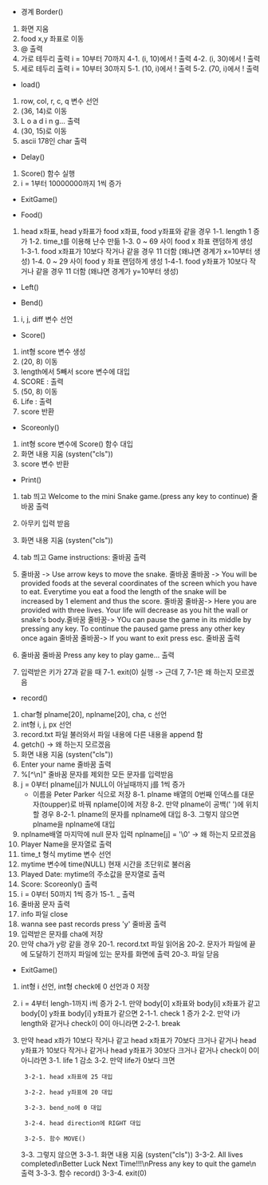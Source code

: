 - 경계 Border()

1. 화면 지움
2. food x,y 좌표로 이동
3. @ 출력
4. 가로 테두리 출력 i = 10부터 70까지
   4-1. (i, 10)에서 ! 출력
   4-2. (i, 30)에서 ! 출력
5. 세로 테두리 출력 i = 10부터 30까지
   5-1. (10, i)에서 ! 출력
   5-2. (70, i)에서 ! 출력

- load()

1. row, col, r, c, q 변수 선언
2. (36, 14)로 이동
3. L o a d i n g... 출력
4. (30, 15)로 이동
5. ascii 178인 char 출력

- Delay()

1. Score() 함수 실행
2. i = 1부터 10000000까지 1씩 증가

- ExitGame()


- Food()

1. head x좌표, head y좌표가 food x좌표, food y좌표와 같을 경우
   1-1. length 1 증가
   1-2. time_t를 이용해 난수 만듦
   1-3. 0 ~ 69 사이 food x 좌표 랜덤하게 생성
        1-3-1. food x좌표가 10보다 작거나 같을 경우 11 더함 (왜냐면 경계가 x=10부터 생성)
   1-4. 0 ~ 29 사이 food y 좌표 랜덤하게 생성
        1-4-1. food y좌표가 10보다 작거나 같을 경우 11 더함 (왜냐면 경계가 y=10부터 생성)


- Left()

- Bend()

1. i, j, diff 변수 선언



- Score()

1. int형 score 변수 생성
2. (20, 8) 이동
3. length에서 5빼서 score 변수에 대입
4. SCORE : 출력
5. (50, 8) 이동
6. Life : 출력
7. score 반환

- Scoreonly()

1. int형 score 변수에 Score() 함수 대입
2. 화면 내용 지움 (systen("cls"))
3. score 변수 반환

- Print()

1. tab 띄고 Welcome to the mini Snake game.(press any key to continue) 줄바꿈 출력
2. 아무키 입력 받음
3. 화면 내용 지움 (systen("cls"))
4. tab 띄고 Game instructions: 줄바꿈 출력
5. 줄바꿈 -> Use arrow keys to move the snake. 줄바꿈 줄바꿈 -> You will be provided foods at the several coordinates of the screen which you have to eat. Everytime you eat a food the length of the snake will be increased by 1 element and thus the score. 줄바꿈 줄바꿈-> Here you are provided with three lives. Your life will decrease as you hit the wall or snake's body.줄바꿈 줄바꿈-> YOu can pause the game in its middle by pressing any key. To continue the paused game press any other key once again 줄바꿈 줄바꿈-> If you want to exit press esc. 줄바꿈 출력

6. 줄바꿈 줄바꿈 Press any key to play game... 출력
7. 입력받은 키가 27과 같을 때
   7-1. exit(0) 실행 -> 근데 7, 7-1은 왜 하는지 모르겠음


- record()

1. char형 plname[20], nplname[20], cha, c 선언
2. int형 i, j, px 선언
3. record.txt 파일 불러와서 파일 내용에 다른 내용을 append 함
4. getch() -> 왜 하는지 모르겠음
5. 화면 내용 지움 (systen("cls"))
6. Enter your name 줄바꿈 출력
7. %[^\n]" 줄바꿈 문자를 제외한 모든 문자를 입력받음
8. j = 0부터 plname[j]가 NULL이 아닐때까지 j를 1씩 증가
   * 이름을 Peter Parker 식으로 저장
   8-1. plname 배열의 0번째 인덱스를 대문자(toupper)로 바꿔 nplame[0]에 저장
   8-2. 만약 plname이 공백(' ')에 위치할 경우
        8-2-1. plname의 문자를 nplname에 대입
   8-3. 그렇지 않으면 plname을 nplname에 대입
9. nplname배열 마지막에 null 문자 입력 nplname[j] = '\0' -> 왜 하는지 모르겠음
10. Player Name을 문자열로 출력
11. time_t 형식 mytime 변수 선언
12. mytime 변수에 time(NULL) 현재 시간을 초단위로 불러옴
13. Played Date: mytime의 주소값을 문자열로 출력
14. Score: Scoreonly() 출력
15. i = 0부터 50까지 1씩 증가
    15-1. _ 출력
16. 줄바꿈 문자 출력
17. info 파일 close
18. wanna see past records press 'y' 줄바꿈 출력
19. 입력받은 문자를 cha에 저장
20. 만약 cha가 y랑 같을 경우
    20-1. record.txt 파일 읽어옴
    20-2. 문자가 파일에 끝에 도달하기 전까지 파일에 있는 문자를 화면에 출력
    20-3. 파일 닫음


- ExitGame()

1. int형 i 선언, int형 check에 0 선언과 0 저장
2. i = 4부터 lengh-1까지 i씩 증가
   2-1. 만약 body[0] x좌표와 body[i] x좌표가 같고 body[0] y좌표 body[i] y좌표가 같으면
   2-1-1. check 1 증가
   2-2. 만약 i가 length와 같거나 check이 0이 아니라면
   2-2-1. break
3. 만약 head x좌가 10보다 작거나 같고 head x좌표가 70보다 크거나 같거나 head y좌표가 10보다 작거나 같거나 head y좌표가 30보다 크거나 같거나 check이 0이 아니라면
   3-1. life 1 감소
   3-2. 만약 life가 0보다 크면

        3-2-1. head x좌표에 25 대입
   
        3-2-2. head y좌표에 20 대입
   
        3-2-3. bend_no에 0 대입
   
        3-2-4. head direction에 RIGHT 대입
   
        3-2-5. 함수 MOVE()
   
   3-3. 그렇지 않으면
        3-3-1. 화면 내용 지움 (systen("cls"))
        3-3-2. All lives completed\nBetter Luck Next Time!!!\nPress any key to quit the game\n 출력
        3-3-3. 함수 record()
        3-3-4. exit(0)
